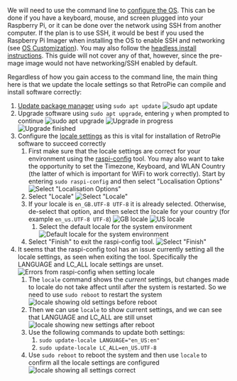 We will need to use the command line to [configure the OS](https://www.raspberrypi.com/documentation/computers/configuration.html). 
This can be done if you have a keyboard, mouse, and screen plugged into your Raspberry Pi, or it can be done over the 
network using SSH from another computer. If the plan is to use SSH, it would be best if you used the Raspberry Pi Imager 
when installing the OS to enable SSH and networking (see
[OS Customization](https://www.raspberrypi.com/documentation/computers/getting-started.html#advanced-options)). You may
also follow the
[headless install instructions](https://www.raspberrypi.com/documentation/computers/configuration.html#setting-up-a-headless-raspberry-pi).
This guide will not cover any of that, however, since the pre-mage image would not have networking/SSH enabled by 
default.

Regardless of how you gain access to the command line, the main thing here is that we update the locale settings so
that RetroPie can compile and install software correctly:

1. [Update package manager](https://www.raspberrypi.com/documentation/computers/os.html#updating-and-upgrading-raspberry-pi-os)
   using `sudo apt update` ![`sudo apt update`](./screenshots/configure_os/os_apt-update.png "Update")
2. Upgrade software using `sudo apt upgrade`, entering `y` when prompted to continue
   ![sudo apt upgrade](./screenshots/configure_os/os_apt-upgrade_01.png "Upgrade started")
   ![](./screenshots/configure_os/os_apt-upgrade_02.png "Upgrade in progress")
   ![](./screenshots/configure_os/os_apt-upgrade_03.png "Upgrade finished")
3. Configure the [locale settings](https://retropie.org.uk/docs/Manual-Installation/#verify-locale-settings) as this is
   vital for installation of RetroPie software to succeed correctly
    1. First make sure that the locale settings are correct for your environment using the
       [raspi-config](https://www.raspberrypi.com/documentation/computers/configuration.html) tool. You may also want to
       take the opportunity to set the Timezone, Keyboard, and WLAN Country (the latter of which is important for WiFi
       to work correctly). Start by entering `sudo raspi-config` and then select "Localisation Options"
       ![Select "Localisation Options"](./screenshots/configure_os/os_raspi-config_main_01.png)
    2. Select "Locale"
       ![Select "Locale"](./screenshots/configure_os/os_raspi-config_localization_01.png)
    3. If your locale is `en_GB.UTF-8 UTF-8` it is already selected. Otherwise, de-select that option, and then select
       the locale for your country (for example `en_us.UTF-8 UTF-8`)
       ![GB locale](./screenshots/configure_os/os_raspi-config_localization_02.png)
       ![US locale](./screenshots/configure_os/os_raspi-config_localization_03.png)
        1. Select the default locale for the system environment
           ![Default locale for the system environment](./screenshots/configure_os/os_raspi-config_localization_04.png)
    4. Select "Finish" to exit the raspi-config tool.
       ![Select "Finish"](./screenshots/configure_os/os_raspi-config_main_02.png)
4. It seems that the raspi-config tool has an issue currently setting all the locale settings, as seen when exiting
   the tool. Specifically the LANGUAGE and LC_ALL locale settings are unset.
   ![Errors from raspi-config when setting locale](./screenshots/configure_os/os_raspi-config_localization_error.png)
    1. The `locale` command shows the _current_ settings, but changes made to locale do not take affect until after the
       system is restarted. So we need to use `sudo reboot` to restart the system
       ![locale showing old settings before reboot](./screenshots/configure_os/os_locale_01.png)
    2. Then we can use `locale` to show current settings, and we can see that LANGUAGE and LC_ALL are still unset
       ![locale showing new settings after reboot](./screenshots/configure_os/os_locale_02.png)
    3. Use the following commands to update both settings:
        1. `sudo update-locale LANGUAGE="en_US:en"`
        2. `sudo update-locale LC_ALL=en_US.UTF-8`
    4. Use `sudo reboot` to reboot the system and then use `locale` to confirm all the locale settings are configured
       ![locale showing all settings correct](./screenshots/configure_os/os_locale_03.png)
